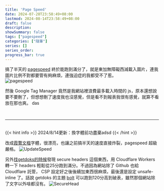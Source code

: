 ```yaml
---
title: 'Page Speed'
date: 2024-07-28T23:58:49+08:00
lastmod: 2024-08-14T23:58:49+08:00
draft: false
description: 
showSummary: false
tags: ["pagespeed"]
categories: ["隨筆"]
series: []
series_order: 
progress_bar: true
---
```


搞了半天的 [pagespeed](https://pagespeed.web.dev/) 終於能跑到滿分了，就是東加無障礙西減載入圖片，連我圖片比例不對都要管有夠麻煩，連強迫症的我都受不了惹。  
![pagespeed](https://cdn.zsl0621.cc/2025/blog/cover---2025-05-09T11-38-26.webp)

然後 Google Tag Manager 竟然是我網站裡浪費最多載入時間的 js，原本還想說要不要刪了，但想想刪了速度我也沒感覺，但是看不到報表我很有感覺，就算不看放在那也爽。
das

<br>

---

<br>
{{< hint info >}}
2024/8/14更新：換字體前功盡棄adsd
{{< /hint >}}

改成[霞鶩文楷](https://github.com/lxgw/LxgwWenkaiTC)字體，很漂亮，也讓之前搞半天的速度直接炸裂，pagespeed 超級嚴格。
![UpdateSpeed](https://cdn.zsl0621.cc/2025/blog/UpdateSpeed---2025-05-09T11-38-26.webp)

另外[找getdoks的時候](/posts/20240803/)發現 secure headers 這個東西，用 Cloudflare Workers 轉一下 headers 輕鬆從25分跑到滿分。不過因為網站除了 Github 也給 Cloudflare 託管， CSP 設定好之後後續加東西很麻煩，最後還是設定 unsafe-inline 了。話說 getdoks 的主題 [bolt](https://github.com/gethyas/bolt) 可以跑到120分高到破表，雖然那個網站除了文字以外啥都沒有。
![SecureHead](https://cdn.zsl0621.cc/2025/blog/SecureHead---2025-05-09T11-38-26.webp)
